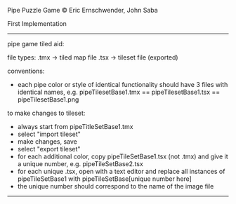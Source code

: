 Pipe Puzzle Game
© Eric Ernschwender, John Saba

First Implementation

-----------------------------------------

pipe game tiled aid:

file types:
.tmx -> tiled map file
.tsx -> tileset file (exported)

conventions:
- each pipe color or style of identical functionality should have 3 files with identical names, e.g. pipeTilesetBase1.tmx == pipeTilesetBase1.tsx == pipeTilesetBase1.png

to make changes to tileset:
- always start from pipeTitleSetBase1.tmx
- select "import tileset"
- make changes, save
- select "export tileset"
- for each additional color, copy pipeTileSetBase1.tsx (not .tmx) and give it a unique number, e.g. pipeTileSetBase2.tsx
- for each unique .tsx, open with a text editor and replace all instances of pipeTileSetBase1 with pipeTileSetBase[unique number here]
- the unique number should correspond to the name of the image file

-----------------------------------------


